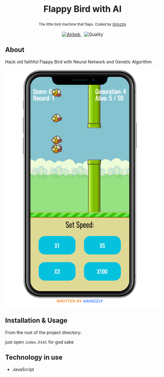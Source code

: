 <h1 align="center">Flappy Bird with AI</h1>

<div align="center">
  <sub>The little bird machine that flaps. Coded by
    <a href="https://github.com/Grinzzly">Grinzzly</a>
  </sub>
  <br>
  <br>
  <a href="https://github.com/airbnb/javascript">
    <img src="https://img.shields.io/badge/Code%20Style-Airbnb-red.svg"
      alt="Airbnb">
  </a>
  &nbsp;
  <img src="https://img.shields.io/badge/60%25%20of%20the%20time-works%20every%20time-blue.svg" alt="Quality">
</div>

## About
Hack old faithful Flappy Bird with Neural Network and Genetic Algorithm
 
<div align="center">
  <img src="img/demo.png" alt="Demo">
</div>

## Installation & Usage

From the root of the project directory:

just open `index.html` for god sake

## Technology in use

* JavaScript

